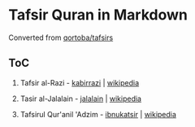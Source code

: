 # Tafsir Quran in Markdown

Converted from [qortoba/tafsirs](https://github.com/qortoba/tafsirs)

## ToC

1. Tafsir al-Razi - [kabirrazi](https://github.com/ekajogja/tafsir-quran-md/tree/main/kabirrazi) | [wikipedia](https://en.wikipedia.org/wiki/Tafsir_al-Razi)

2. Tasir al-Jalalain - [jalalain](https://github.com/ekajogja/tafsir-quran-md/tree/main/jalalain) | [wikipedia](https://en.wikipedia.org/wiki/Tafsir_al-Jalalayn)

3. Tafsirul Qur'anil 'Adzim - [ibnukatsir](https://github.com/ekajogja/tafsir-quran-md/tree/main/jalalain) | [wikipedia](https://en.wikipedia.org/wiki/Tafsir_Ibn_Kathir)